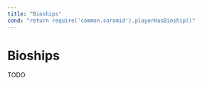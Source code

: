 ```yaml
---
title: "Bioships"
cond: "return require('common.soromid').playerHasBioship()"
---
```

# Bioships

TODO
